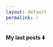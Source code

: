 ```yaml
---
layout: default
permalink: /
---
```


#### My last posts ⬇️
<div id="substack-feed-embed"></div>  <!--- https://substackapi.com/feed --->
<script>
  window.SubstackFeedWidget = {
    substackUrl: "jptorrents.substack.com",
    posts: 3,
    hidden: ["reactions", "date", "comments", "author", "premium", "image"],
    colors: {
      primary: "#404040",
      secondary: "#808080",
      background: "#FFFFFF",
    }
  };
</script>
<script src="https://substackapi.com/embeds/feed.js" async></script>

